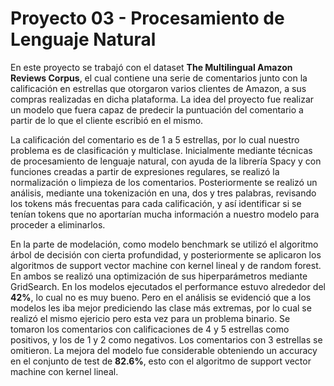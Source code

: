 # Proyecto 03 - Procesamiento de Lenguaje Natural
En este proyecto se trabajó con el dataset **The Multilingual Amazon Reviews Corpus**, el cual contiene una serie de comentarios junto con la calificación en estrellas que otorgaron varios clientes de Amazon, a sus compras realizadas en dicha plataforma. La idea del proyecto fue realizar un modelo que fuera capaz de predecir la puntuación del comentario a partir de lo que el cliente escribió en el mismo.

La calificación del comentario es de 1 a 5 estrellas, por lo cual nuestro problema es de clasificación y multiclase. Inicialmente mediante técnicas de procesamiento de lenguaje natural, con ayuda de la librería Spacy y con funciones creadas a partir de expresiones regulares, se realizó la normalización o limpieza de los comentarios. Posteriormente se realizó un análisis, mediante una tokenización en una, dos y tres palabras, revisando los tokens más frecuentas para cada calificación, y así identificar si se tenían tokens que no aportarían mucha información a nuestro modelo para proceder a eliminarlos.

En la parte de modelación, como modelo benchmark se utilizó el algoritmo árbol de decisión con cierta profundidad, y posteriormente se aplicaron los algoritmos de support vector machine con kernel lineal y de random forest. En ambos se realizó una optimización de sus hiperparámetros mediante GridSearch. En los modelos ejecutados el performance estuvo alrededor del **42%**, lo cual no es muy bueno. Pero en el análisis se evidenció que a los modelos les iba mejor prediciendo las clase más extremas, por lo cual se realizó el mismo ejericio pero esta vez para un problema binario. Se tomaron los comentarios con calificaciones de 4 y 5 estrellas como positivos, y los de 1 y 2 como negativos. Los comentarios con 3 estrellas se omitieron. La mejora del modelo fue considerable obteniendo un accuracy en el conjunto de test de **82.6%**, esto con el algoritmo de support vector machine con kernel lineal.
